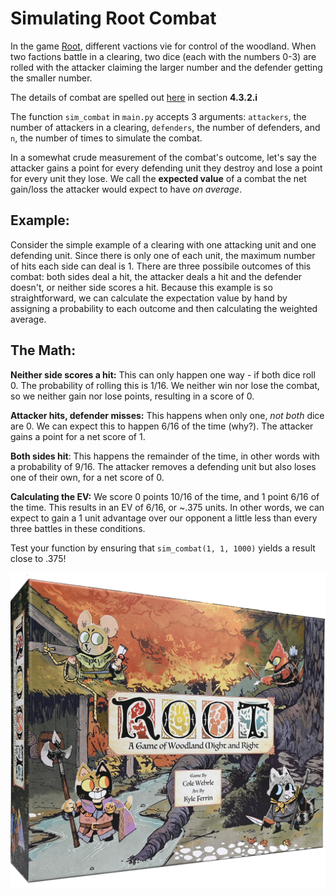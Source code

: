 # Simulating Root Combat

In the game [Root](https://ledergames.com/products/root-a-game-of-woodland-might-and-right), different vactions vie for control of the woodland. When two factions battle in a clearing, two dice (each with the numbers 0-3) are rolled with the attacker claiming the larger number and the defender getting the smaller number. 

The details of combat are spelled out [here](http://root.livingrules.io/) in section **4.3.2.i**

The function `sim_combat` in `main.py` accepts 3 arguments: `attackers`, the number of attackers in a clearing, `defenders`, the number of defenders, and `n`, the number of times to simulate the combat.

In a somewhat crude measurement of the combat's outcome, let's say the attacker gains a point for every defending unit they destroy and lose a point for every unit they lose. We call the **expected value** of a combat the net gain/loss the attacker would expect to have *on average*.

## Example:
Consider the simple example of a clearing with one attacking unit and one defending unit. Since there is only one of each unit, the maximum number of hits each side can deal is 1. There are three possibile outcomes of this combat: both sides deal a hit, the attacker deals a hit and the defender doesn't, or neither side scores a hit. Because this example is so straightforward, we can calculate the expectation value by hand by assigning a probability to each outcome and then calculating the weighted average.

## The Math:
**Neither side scores a hit:** This can only happen one way - if both dice roll 0. The probability of rolling this is 1/16. We neither win nor lose the combat, so we neither gain nor lose points, resulting in a score of 0.

**Attacker hits, defender misses:** This happens when only one, *not both* dice are 0. We can expect this to happen 6/16 of the time (why?). The attacker gains a point for a net score of 1.

**Both sides hit**: This happens the remainder of the time, in other words with a probability of 9/16. The attacker removes a defending unit but also loses one of their own, for a net score of 0.

**Calculating the EV:** We score 0 points 10/16 of the time, and 1 point 6/16 of the time. This results in an EV of 6/16, or ~.375 units. In other words, we can expect to gain a 1 unit advantage over our opponent a little less than every three battles in these conditions.

Test your function by ensuring that `sim_combat(1, 1, 1000)` yields a result close to .375!

![Root Box](img/root-box.png)

